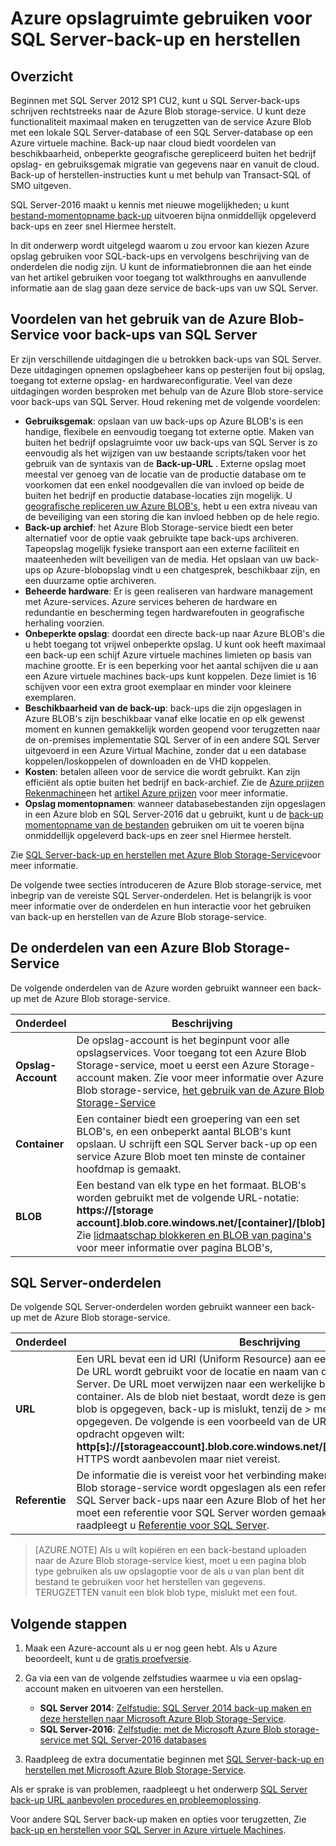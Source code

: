 <properties
    pageTitle="Het gebruik van Azure opslag voor SQL Server back-up en herstellen | Microsoft Azure"
    description="Leer hoe u de back-up van SQL Server met Azure Storage. Dit artikel wordt uitgelegd de voordelen van een back-up SQL-databases met Azure Storage."
    services="virtual-machines-windows"
    documentationCenter=""
    authors="MikeRayMSFT"
    manager="jhubbard"
    tags="azure-service-management"/>

<tags
    ms.service="virtual-machines-windows"
    ms.devlang="na"
    ms.topic="article"
    ms.tgt_pltfrm="vm-windows-sql-server"
    ms.workload="infrastructure-services"
    ms.date="07/22/2016"
    ms.author="mikeray"/>

# <a name="use-azure-storage-for-sql-server-backup-and-restore"></a>Azure opslagruimte gebruiken voor SQL Server-back-up en herstellen

## <a name="overview"></a>Overzicht

Beginnen met SQL Server 2012 SP1 CU2, kunt u SQL Server-back-ups schrijven rechtstreeks naar de Azure Blob storage-service. U kunt deze functionaliteit maximaal maken en terugzetten van de service Azure Blob met een lokale SQL Server-database of een SQL Server-database op een Azure virtuele machine. Back-up naar cloud biedt voordelen van beschikbaarheid, onbeperkte geografische gerepliceerd buiten het bedrijf opslag- en gebruiksgemak migratie van gegevens naar en vanuit de cloud. Back-up of herstellen-instructies kunt u met behulp van Transact-SQL of SMO uitgeven.

SQL Server-2016 maakt u kennis met nieuwe mogelijkheden; u kunt [bestand-momentopname back-up](http://msdn.microsoft.com/library/mt169363.aspx) uitvoeren bijna onmiddellijk opgeleverd back-ups en zeer snel Hiermee herstelt.

In dit onderwerp wordt uitgelegd waarom u zou ervoor kan kiezen Azure opslag gebruiken voor SQL-back-ups en vervolgens beschrijving van de onderdelen die nodig zijn. U kunt de informatiebronnen die aan het einde van het artikel gebruiken voor toegang tot walkthroughs en aanvullende informatie aan de slag gaan deze service de back-ups van uw SQL Server.

## <a name="benefits-of-using-the-azure-blob-service-for-sql-server-backups"></a>Voordelen van het gebruik van de Azure Blob-Service voor back-ups van SQL Server

Er zijn verschillende uitdagingen die u betrokken back-ups van SQL Server. Deze uitdagingen opnemen opslagbeheer kans op pesterijen fout bij opslag, toegang tot externe opslag- en hardwareconfiguratie. Veel van deze uitdagingen worden besproken met behulp van de Azure Blob store-service voor back-ups van SQL Server. Houd rekening met de volgende voordelen:

- **Gebruiksgemak**: opslaan van uw back-ups op Azure BLOB's is een handige, flexibele en eenvoudig toegang tot externe optie. Maken van buiten het bedrijf opslagruimte voor uw back-ups van SQL Server is zo eenvoudig als het wijzigen van uw bestaande scripts/taken voor het gebruik van de syntaxis van de **Back-up-URL** . Externe opslag moet meestal ver genoeg van de locatie van de productie database om te voorkomen dat een enkel noodgevallen die van invloed op beide de buiten het bedrijf en productie database-locaties zijn mogelijk. U [geografische repliceren uw Azure BLOB's](../storage/storage-redundancy.md), hebt u een extra niveau van de beveiliging van een storing die kan invloed hebben op de hele regio.
- **Back-up archief**: het Azure Blob Storage-service biedt een beter alternatief voor de optie vaak gebruikte tape back-ups archiveren. Tapeopslag mogelijk fysieke transport aan een externe faciliteit en maateenheden wilt beveiligen van de media. Het opslaan van uw back-ups op Azure-blobopslag vindt u een chatgesprek, beschikbaar zijn, en een duurzame optie archiveren.
- **Beheerde hardware**: Er is geen realiseren van hardware management met Azure-services. Azure services beheren de hardware en redundantie en bescherming tegen hardwarefouten in geografische herhaling voorzien.
- **Onbeperkte opslag**: doordat een directe back-up naar Azure BLOB's die u hebt toegang tot vrijwel onbeperkte opslag. U kunt ook heeft maximaal een back-up een schijf Azure virtuele machines limieten op basis van machine grootte. Er is een beperking voor het aantal schijven die u aan een Azure virtuele machines back-ups kunt koppelen. Deze limiet is 16 schijven voor een extra groot exemplaar en minder voor kleinere exemplaren.
- **Beschikbaarheid van de back-up**: back-ups die zijn opgeslagen in Azure BLOB's zijn beschikbaar vanaf elke locatie en op elk gewenst moment en kunnen gemakkelijk worden geopend voor terugzetten naar de on-premises implementatie SQL Server of in een andere SQL Server uitgevoerd in een Azure Virtual Machine, zonder dat u een database koppelen/loskoppelen of downloaden en de VHD koppelen.
- **Kosten**: betalen alleen voor de service die wordt gebruikt. Kan zijn efficiënt als optie buiten het bedrijf en back-archief. Zie de [Azure prijzen Rekenmachine](http://go.microsoft.com/fwlink/?LinkId=277060 "Rekenmachine prijzen")en het [artikel Azure prijzen](http://go.microsoft.com/fwlink/?LinkId=277059 "prijzen artikel") voor meer informatie.
- **Opslag momentopnamen**: wanneer databasebestanden zijn opgeslagen in een Azure blob en SQL Server-2016 dat u gebruikt, kunt u de [back-up momentopname van de bestanden](http://msdn.microsoft.com/library/mt169363.aspx) gebruiken om uit te voeren bijna onmiddellijk opgeleverd back-ups en zeer snel Hiermee herstelt.

Zie [SQL Server-back-up en herstellen met Azure Blob Storage-Service](http://go.microsoft.com/fwlink/?LinkId=271617)voor meer informatie.

De volgende twee secties introduceren de Azure Blob storage-service, met inbegrip van de vereiste SQL Server-onderdelen. Het is belangrijk is voor meer informatie over de onderdelen en hun interactie voor het gebruiken van back-up en herstellen van de Azure Blob storage-service.

## <a name="azure-blob-storage-service-components"></a>De onderdelen van een Azure Blob Storage-Service

De volgende onderdelen van de Azure worden gebruikt wanneer een back-up met de Azure Blob storage-service.

| Onderdeel               | Beschrijving                          |
|---------------------|-------------------------------|
| **Opslag-Account** | De opslag-account is het beginpunt voor alle opslagservices. Voor toegang tot een Azure Blob Storage-service, moet u eerst een Azure Storage-account maken. Zie voor meer informatie over Azure Blob storage-service, [het gebruik van de Azure Blob Storage-Service](https://azure.microsoft.com/develop/net/how-to-guides/blob-storage/) |
| **Container** | Een container biedt een groepering van een set BLOB's, en een onbeperkt aantal BLOB's kunt opslaan. U schrijft een SQL Server back-up op een service Azure Blob moet ten minste de container hoofdmap is gemaakt. |
| **BLOB** | Een bestand van elk type en het formaat. BLOB's worden gebruikt met de volgende URL-notatie: **https://[storage account].blob.core.windows.net/[container]/[blob]**. Zie [lidmaatschap blokkeren en BLOB van pagina's](http://msdn.microsoft.com/library/azure/ee691964.aspx) voor meer informatie over pagina BLOB's, |

## <a name="sql-server-components"></a>SQL Server-onderdelen

De volgende SQL Server-onderdelen worden gebruikt wanneer een back-up met de Azure Blob storage-service.

| Onderdeel               | Beschrijving                          |
|---------------------|-------------------------------|
| **URL** | Een URL bevat een id URI (Uniform Resource) aan een unieke back-upbestand. De URL wordt gebruikt voor de locatie en naam van de back-upbestand van SQL Server. De URL moet verwijzen naar een werkelijke blob, niet alleen een container. Als de blob niet bestaat, wordt deze is gemaakt. Als een bestaande blob is opgegeven, back-up is mislukt, tenzij de > met opmaakoptie is opgegeven. De volgende is een voorbeeld van de URL die u in de back-up-opdracht opgeven wilt: **http[s]://[storageaccount].blob.core.windows.net/[container]/[FILENAME.bak]**. HTTPS wordt aanbevolen maar niet vereist. |
| **Referentie** | De informatie die is vereist voor het verbinding maken en te verifiëren met Azure Blob storage-service wordt opgeslagen als een referentie.  In de volgorde voor SQL Server back-ups naar een Azure Blob of het herstellen van het schrijven, moet een referentie voor SQL Server worden gemaakt. Voor meer informatie raadpleegt u [Referentie voor SQL Server](https://msdn.microsoft.com/library/ms189522.aspx). |

> [AZURE.NOTE] Als u wilt kopiëren en een back-bestand uploaden naar de Azure Blob storage-service kiest, moet u een pagina blob type gebruiken als uw opslagoptie voor de als u van plan bent dit bestand te gebruiken voor het herstellen van gegevens. TERUGZETTEN vanuit een blok blob type, mislukt met een fout.

## <a name="next-steps"></a>Volgende stappen

1. Maak een Azure-account als u er nog geen hebt. Als u Azure beoordeelt, kunt u de [gratis proefversie](https://azure.microsoft.com/free/).

1. Ga via een van de volgende zelfstudies waarmee u via een opslag-account maken en uitvoeren van een herstellen.

    - **SQL Server 2014**: [Zelfstudie: SQL Server 2014 back-up maken en deze herstellen naar Microsoft Azure Blob Storage-Service](https://msdn.microsoft.com/library/jj720558\(v=sql.120\).aspx).
    - **SQL Server-2016**: [Zelfstudie: met de Microsoft Azure Blob storage-service met SQL Server-2016 databases](https://msdn.microsoft.com/library/dn466438.aspx)

1. Raadpleeg de extra documentatie beginnen met [SQL Server-back-up en herstellen met Microsoft Azure Blob Storage-Service](https://msdn.microsoft.com/library/jj919148.aspx).

Als er sprake is van problemen, raadpleegt u het onderwerp [SQL Server back-up URL aanbevolen procedures en probleemoplossing](https://msdn.microsoft.com/library/jj919149.aspx).

Voor andere SQL Server back-up maken en opties voor terugzetten, Zie [back-up en herstellen voor SQL Server in Azure virtuele Machines](../virtual-machines/virtual-machines-windows-sql-backup-recovery.md).

